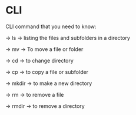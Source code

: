 # CLI

CLI command that you need to know:

→ ls → listing the files and subfolders in a directory

→ mv → To move a file or folder

→ cd → to change directory

→ cp → to copy a file or subfolder

→ mkdir → to make a new directory

→ rm → to remove a file

→ rmdir → to remove a directory